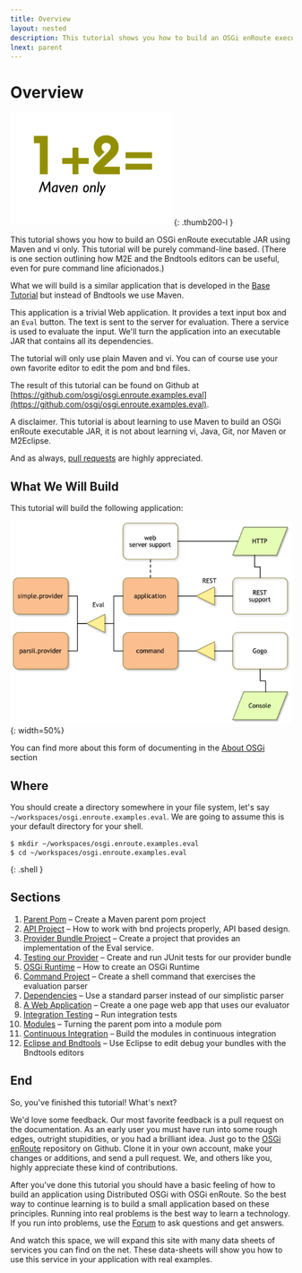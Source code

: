 ```yaml
---
title: Overview
layout: nested
description: This tutorial shows you how to build an OSGi enRoute executable JAR using Maven and vi only
lnext: parent
---
```


# Overview

![Maven Eval Tutorial](img/tutorial_eval.png)
{: .thumb200-l }

This tutorial shows you how to build an OSGi enRoute
executable JAR using Maven and vi only. This tutorial will be purely command-line based. (There is one
section outlining how M2E and the Bndtools editors can be useful, even for pure command line
aficionados.)

What we will build is a similar application that is developed in the [Base Tutorial] but instead of Bndtools we use Maven. 

This application is a trivial Web application. It provides a text input box and an `Eval` button. The
text is sent to the server for evaluation. There a service is used to evaluate the input. We'll
turn the application into an executable JAR that contains all its dependencies.

The tutorial will only use plain Maven and vi. You can of course use your own favorite
editor to edit the pom and bnd files.

The result of this tutorial can be found on Github at 
[https://github.com/osgi/osgi.enroute.examples.eval](https://github.com/osgi/osgi.enroute.examples.eval).

A disclaimer. This tutorial is about learning to use Maven to build an OSGi enRoute 
executable JAR, it is not about learning vi, Java, Git, nor Maven or M2Eclipse. 

And as always, [pull requests][osgi.enroute.site] are highly appreciated.

## What We Will Build

This tutorial will build the following application:

![Application in bundles](img/m2e-bundles.png)
{: width=50%}

You can find more about this form of documenting in the [About OSGi](http://enroute.osgi.org/doc/100-about-osgi) section

## Where


You should create a directory somewhere in your file system, let's say `~/workspaces/osgi.enroute.examples.eval`.
We are going to assume this is your default directory for your shell.

	$ mkdir ~/workspaces/osgi.enroute.examples.eval
	$ cd ~/workspaces/osgi.enroute.examples.eval
{: .shell }


## Sections

1. [Parent Pom](parent) – Create a Maven parent pom project
1. [API Project](api) – How to work with bnd projects properly, API based design.
1. [Provider Bundle Project](provider) – Create a project that provides an implementation of the Eval service.
1. [Testing our Provider](provider-junit) – Create and run JUnit tests for our provider bundle
1. [OSGi Runtime](run) – How to create an OSGi Runtime
1. [Command Project](command) – Create a shell command that exercises the evaluation parser
1. [Dependencies](dependencies) – Use a standard parser instead of our simplistic parser
1. [A Web Application](web) – Create a one page web app that uses our evaluator
1. [Integration Testing](testing) – Run integration tests
1. [Modules](modules) – Turning the parent pom into a module pom
1. [Continuous Integration](ci) – Build the modules in continuous integration
1. [Eclipse and Bndtools](eclipse) – Use Eclipse to edit debug your bundles with the Bndtools editors


## End

So, you've finished this tutorial! What's next?

We'd love some feedback. Our most favorite feedback is a pull request on the documentation. 
As an early user you must have run into some rough edges, outright stupidities, or you had 
a brilliant idea. Just go to the [OSGi enRoute][osgi.enroute.site] repository on Github. 
Clone it in your own account, make your changes or additions, and send a pull request. 
We, and others like you, highly appreciate these kind of contributions.

After you've done this tutorial you should have a basic feeling of how to build an 
application using Distributed OSGi with  OSGi enRoute. So the best way to continue 
learning is to build a small application based on these principles. Running into 
real problems is the best way to learn a technology. If you run into problems, use 
the [Forum][forum] to ask questions and get answers.

And watch this space, we will expand this site with many data sheets of 
services you can find on the net. These data-sheets will show you how to 
use this service in your application with real examples.

[forum]: /forum.html
[osgi.enroute.site]: https://github.com/osgi/osgi.enroute.site
[Quick Start Tutorial]: /qs/050-start
[Base Tutorial]: /tutorial_base/05_start
[M2Eclipse]: http://www.eclipse.org/m2e/
[Bndtools]: http://bndtools.org/ 

[parent]: parent.html
[api]: api.html
[provider]: provider.html
[provider-junit]: provider-junit.html
[run]: run.html
[command]: command.html
[dependencies]: dependencies.html
[web]: web.html
[testing]: testing.html
[modules]: modules.html
[ci]: ci.html
[eclipse]: eclipse.html
